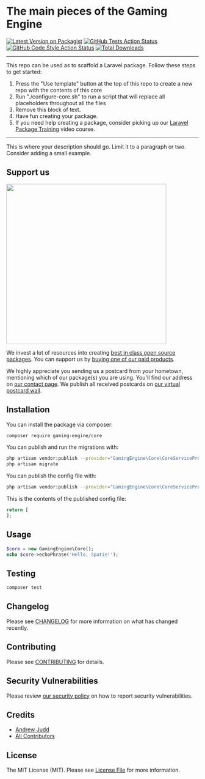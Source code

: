 # The main pieces of the Gaming Engine

[![Latest Version on Packagist](https://img.shields.io/packagist/v/gaming-engine/core.svg?style=flat-square)](https://packagist.org/packages/gaming-engine/core)
[![GitHub Tests Action Status](https://img.shields.io/github/workflow/status/gaming-engine/core/run-tests?label=tests)](https://github.com/gaming-engine/core/actions?query=workflow%3Arun-tests+branch%3Amain)
[![GitHub Code Style Action Status](https://img.shields.io/github/workflow/status/gaming-engine/core/Check%20&%20fix%20styling?label=code%20style)](https://github.com/gaming-engine/core/actions?query=workflow%3A"Check+%26+fix+styling"+branch%3Amain)
[![Total Downloads](https://img.shields.io/packagist/dt/gaming-engine/core.svg?style=flat-square)](https://packagist.org/packages/gaming-engine/core)

---
This repo can be used as to scaffold a Laravel package. Follow these steps to get started:

1. Press the "Use template" button at the top of this repo to create a new repo with the contents of this core
2. Run "./configure-core.sh" to run a script that will replace all placeholders throughout all the files
3. Remove this block of text.
4. Have fun creating your package.
5. If you need help creating a package, consider picking up our <a href="https://laravelpackage.training">Laravel Package Training</a> video course.
---

This is where your description should go. Limit it to a paragraph or two. Consider adding a small example.

## Support us

[<img src="https://github-ads.s3.eu-central-1.amazonaws.com/core.jpg?t=1" width="419px" />](https://spatie.be/github-ad-click/core)

We invest a lot of resources into creating [best in class open source packages](https://spatie.be/open-source). You can support us by [buying one of our paid products](https://spatie.be/open-source/support-us).

We highly appreciate you sending us a postcard from your hometown, mentioning which of our package(s) you are using. You'll find our address on [our contact page](https://spatie.be/about-us). We publish all received postcards on [our virtual postcard wall](https://spatie.be/open-source/postcards).

## Installation

You can install the package via composer:

```bash
composer require gaming-engine/core
```

You can publish and run the migrations with:

```bash
php artisan vendor:publish --provider="GamingEngine\Core\CoreServiceProvider" --tag="core-migrations"
php artisan migrate
```

You can publish the config file with:
```bash
php artisan vendor:publish --provider="GamingEngine\Core\CoreServiceProvider" --tag="core-config"
```

This is the contents of the published config file:

```php
return [
];
```

## Usage

```php
$core = new GamingEngine\Core();
echo $core->echoPhrase('Hello, Spatie!');
```

## Testing

```bash
composer test
```

## Changelog

Please see [CHANGELOG](CHANGELOG.md) for more information on what has changed recently.

## Contributing

Please see [CONTRIBUTING](.github/CONTRIBUTING.md) for details.

## Security Vulnerabilities

Please review [our security policy](../../security/policy) on how to report security vulnerabilities.

## Credits

- [Andrew Judd](https://github.com/awjudd)
- [All Contributors](../../contributors)

## License

The MIT License (MIT). Please see [License File](LICENSE.md) for more information.
